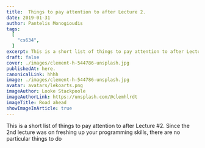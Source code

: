 ```yaml
---
title:  Things to pay attention to after Lecture 2. 
date: 2019-01-31
author: Pantelis Monogioudis
tags:
  [
    "cs634",
  ]
excerpt: This is a short list of things to pay attention to after Lecture 2. 
draft: false
cover: ./images/clement-h-544786-unsplash.jpg
publishedAt: here.
canonicalLink: hhhh
image: ./images/clement-h-544786-unsplash.jpg
avatar: avatars/lekoarts.png
imageAuthor: Looke Stackpoole
imageAuthorLink: https://unsplash.com/@clemhlrdt
imageTitle: Road ahead
showImageInArticle: true
---
```


This is a short list of things to pay attention to after Lecture #2. Since the 2nd lecture was on freshing up your programming skills, there are no particular things to do 








